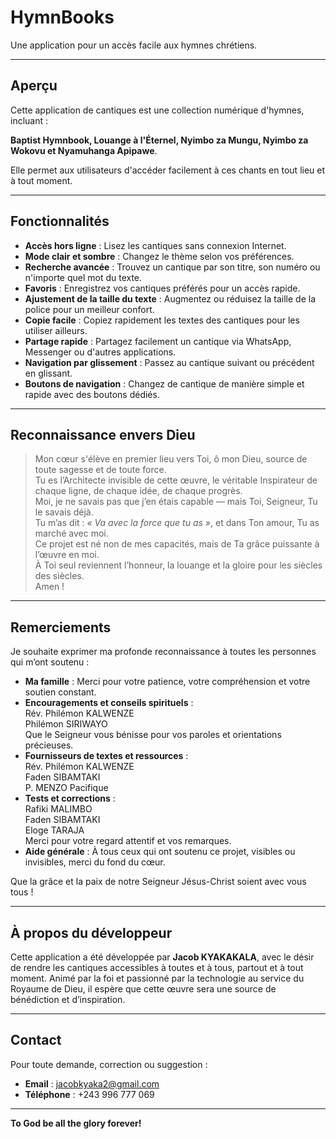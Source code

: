 # HymnBooks

Une application pour un accès facile aux hymnes chrétiens.

---

## Aperçu

Cette application de cantiques est une collection numérique d'hymnes, incluant :  

**Baptist Hymnbook, Louange à l'Éternel, Nyimbo za Mungu, Nyimbo za Wokovu et Nyamuhanga Apipawe**.  

Elle permet aux utilisateurs d'accéder facilement à ces chants en tout lieu et à tout moment.

---

## Fonctionnalités

- **Accès hors ligne** : Lisez les cantiques sans connexion Internet.  
- **Mode clair et sombre** : Changez le thème selon vos préférences.  
- **Recherche avancée** : Trouvez un cantique par son titre, son numéro ou n'importe quel mot du texte.  
- **Favoris** : Enregistrez vos cantiques préférés pour un accès rapide.  
- **Ajustement de la taille du texte** : Augmentez ou réduisez la taille de la police pour un meilleur confort.  
- **Copie facile** : Copiez rapidement les textes des cantiques pour les utiliser ailleurs.  
- **Partage rapide** : Partagez facilement un cantique via WhatsApp, Messenger ou d'autres applications.  
- **Navigation par glissement** : Passez au cantique suivant ou précédent en glissant.  
- **Boutons de navigation** : Changez de cantique de manière simple et rapide avec des boutons dédiés.

---

## Reconnaissance envers Dieu

> Mon cœur s'élève en premier lieu vers Toi, ô mon Dieu, source de toute sagesse et de toute force.  
> Tu es l’Architecte invisible de cette œuvre, le véritable Inspirateur de chaque ligne, de chaque idée, de chaque progrès.  
> Moi, je ne savais pas que j’en étais capable — mais Toi, Seigneur, Tu le savais déjà.  
> Tu m’as dit : *« Va avec la force que tu as »*, et dans Ton amour, Tu as marché avec moi.  
> Ce projet est né non de mes capacités, mais de Ta grâce puissante à l’œuvre en moi.  
> À Toi seul reviennent l’honneur, la louange et la gloire pour les siècles des siècles.  
> Amen !

---

## Remerciements

Je souhaite exprimer ma profonde reconnaissance à toutes les personnes qui m’ont soutenu :  

- **Ma famille** : Merci pour votre patience, votre compréhension et votre soutien constant.  
- **Encouragements et conseils spirituels** :  
  Rév. Philémon KALWENZE  
  Philémon SIRIWAYO  
  Que le Seigneur vous bénisse pour vos paroles et orientations précieuses.  
- **Fournisseurs de textes et ressources** :  
  Rév. Philémon KALWENZE  
  Faden SIBAMTAKI  
  P. MENZO Pacifique  
- **Tests et corrections** :  
  Rafiki MALIMBO  
  Faden SIBAMTAKI  
  Eloge TARAJA  
  Merci pour votre regard attentif et vos remarques.  
- **Aide générale** : À tous ceux qui ont soutenu ce projet, visibles ou invisibles, merci du fond du cœur.

Que la grâce et la paix de notre Seigneur Jésus-Christ soient avec vous tous !

---

## À propos du développeur

Cette application a été développée par **Jacob KYAKAKALA**, avec le désir de rendre les cantiques accessibles à toutes et à tous, partout et à tout moment. Animé par la foi et passionné par la technologie au service du Royaume de Dieu, il espère que cette œuvre sera une source de bénédiction et d’inspiration.

---

## Contact

Pour toute demande, correction ou suggestion :  

- **Email** : jacobkyaka2@gmail.com  
- **Téléphone** : +243 996 777 069  

---

**To God be all the glory forever!**
